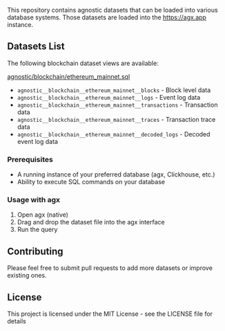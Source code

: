 
This repository contains agnostic datasets that can be loaded into various database systems. Those datasets are loaded into the https://agx.app instance.



## Datasets List

The following blockchain dataset views are available:

[agnostic/blockchain/ethereum_mainnet.sql](agnostic/blockchain/ethereum_mainnet.sql)

- `agnostic__blockchain__ethereum_mainnet__blocks` - Block level data
- `agnostic__blockchain__ethereum_mainnet__logs` - Event log data
- `agnostic__blockchain__ethereum_mainnet__transactions` - Transaction data
- `agnostic__blockchain__ethereum_mainnet__traces` - Transaction trace data
- `agnostic__blockchain__ethereum_mainnet__decoded_logs` - Decoded event log data


### Prerequisites

- A running instance of your preferred database (agx, Clickhouse, etc.)
- Ability to execute SQL commands on your database

### Usage with agx

1. Open agx (native)
2. Drag and drop the dataset file into the agx interface
3. Run the query

## Contributing

Please feel free to submit pull requests to add more datasets or improve existing ones.

## License

This project is licensed under the MIT License - see the LICENSE file for details

